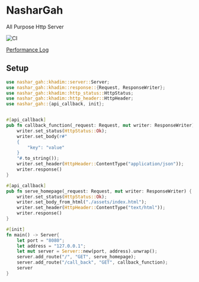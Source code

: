 # NasharGah
All Purpose Http Server

![CI](https://github.com/MoMus2000/NasharGah/actions/workflows/nashargah-tests-rs.yml/badge.svg)

[Performance Log](performance-log/README.md)

## Setup

```rust
use nashar_gah::khadim::server::Server;
use nashar_gah::khadim::response::{Request, ResponseWriter};
use nashar_gah::khadim::http_status::HttpStatus;
use nashar_gah::khadim::http_header::HttpHeader;
use nashar_gah::{api_callback, init};


#[api_callback]
pub fn callback_function(_request: Request, mut writer: ResponseWriter) {
    writer.set_status(HttpStatus::Ok);
    writer.set_body(r#"
    {
        "key": "value"
    }
    "#.to_string());
    writer.set_header(HttpHeader::ContentType("application/json"));
    writer.response()
}

#[api_callback]
pub fn serve_homepage(_request: Request, mut writer: ResponseWriter) {
    writer.set_status(HttpStatus::Ok);
    writer.set_body_from_html("./assets/index.html");
    writer.set_header(HttpHeader::ContentType("text/html"));
    writer.response()
}

#[init]
fn main() -> Server{
    let port = "8080";
    let address = "127.0.0.1";
    let mut server = Server::new(port, address).unwrap();
    server.add_route("/", "GET", serve_homepage);
    server.add_route("/call_back", "GET", callback_function);
    server
}
```
